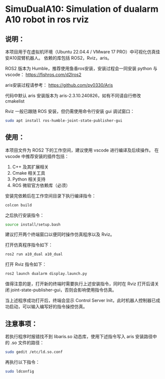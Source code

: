 # SimuDualA10: Simulation of dualarm A10 robot in ros rviz

## 说明：
本项目用于在虚拟机环境（Ubuntu 22.04.4 / VMware 17 PRO）中可视化仿真佳安A10双臂机器人。
依赖的库包括 ROS2，Rviz，aris。

ROS2 版本为 Humble，推荐使用鱼香ros安装，安装过程会一同安装 python 与 vscode：
https://fishros.com/d2lros2

aris安装过程请参考：
https://github.com/py0330/Aris

代码中默认 aris 安装版本为 aris-2.3.10.240826，如有不同请自行修改 cmakelist

Rviz 一般已跟随 ROS 安装，但仍需使用命令行安装 gui 调试窗口：
```bash
sudo apt install ros-humble-joint-state-publisher-gui
```

## 使用：
本项目文件为 ROS2 下的工作空间，建议使用 vscode 进行编译及后续操作。
在 vscode 中推荐安装的插件包括：
1. C++ 及其扩展相关
2. Cmake 相关工具
3. Python 相关支持
4. ROS 微软官方依赖库（必须）

安装完依赖后在工作空间目录下执行编译指令：
```bash
colcon build
```

之后执行安装指令：
```bash
source install/setup.bash
```

建议打开两个终端窗口以便同时操作仿真程序以及 Rviz。

打开仿真程序指令如下：
```bash
ros2 run a10_dual a10_dual
```

打开 Rviz 指令如下：
```bash
ros2 launch dualarm display.launch.py
```

值得注意的是，打开新的终端时需要执行上述安装指令，同时在 Rviz 打开后请关闭 joint-state-publisher-gui，否则会影响使用指令仿真。

当上述程序成功打开后，终端会显示 Control Server Init，此时机器人控制器已成功启动，可以输入编写好的指令操控仿真。

## 注意事项：
若执行程序时报错找不到 libaris.so 动态库，使用下述指令写入 aris 安装路径中的 .so 文件的路径：
```bash
sudo gedit /etc/ld.so.conf
```
再执行以下指令：
```bash
sudo ldconfig
```
